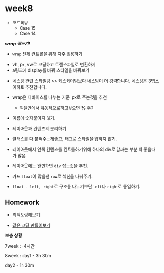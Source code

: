 # week8

+ 코드리뷰
  + Case 15
  + Case 14

***wrap 잘쓰기!***

+ `wrap`  전체 컨트롤을 위해 자주 활용하기

- vh, px, vw로 코딩하고 트렌스파일로 변환하기
- a링크에 display를 바꿔 스타일을 바꿔보기

+ 네스팅 관련 스타일링 >> 케스케이팅보다 네스팅이 더 강력합니다. 네스팅은 3뎁스 이하로 추천합니다.
+ wrap은 디바이스를 나누는 기준, px로 주는것을 추천
  + 픽셀안에서 유동적으로하고싶으면 **%** 주기
+ 이름에 숫자붙이지 않기.

+ 레이아웃과 컨텐츠의 분리하기

+ 클래스를 다 붙혀주는게좋고, 태그로 스타일을 입히지 않기.
+ 레이아웃에서 안쪽 컨텐츠를 컨트롤하기위해 하나의 div로 감싸는 부분 이 좋을때가 많음.
+ 레이아웃에는 왠만하면 `div` 잡는것을 추천.
+ 카드 `float`이 많을땐 `row`로 섹션을 나눠주기.
+ `float - left, right`로 구조를 나누기보단 `left`나 `right`로 통일하기.





## Homework



+ 리팩토링해보기

+ [같은 코딩 만들어보기](https://templated.co/)



**보충 상황**

7week : -4시간

8week : day1 - 3h 30m

day2 - 1h 30m